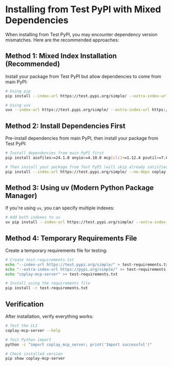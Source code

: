 # Installing from Test PyPI with Mixed Dependencies

When installing from Test PyPI, you may encounter dependency version mismatches. Here are the recommended approaches:

## Method 1: Mixed Index Installation (Recommended)

Install your package from Test PyPI but allow dependencies to come from main PyPI:

```bash
# Using pip
pip install --index-url https://test.pypi.org/simple/ --extra-index-url https://pypi.org/simple/ coplay-mcp-server

# Using uvx
uvx --index-url https://test.pypi.org/simple/ --extra-index-url https://pypi.org/simple/ coplay-mcp-server
```

## Method 2: Install Dependencies First

Pre-install dependencies from main PyPI, then install your package from Test PyPI:

```bash
# Install dependencies from main PyPI first
pip install aiofiles>=24.1.0 anyio>=4.10.0 mcp[cli]>=1.12.4 psutil>=7.0.0 pydantic>=2.11.7 watchdog>=6.0.0

# Then install your package from Test PyPI (will skip already satisfied dependencies)
pip install --index-url https://test.pypi.org/simple/ --no-deps coplay-mcp-server
```

## Method 3: Using uv (Modern Python Package Manager)

If you're using `uv`, you can specify multiple indexes:

```bash
# Add both indexes to uv
uv pip install --index-url https://test.pypi.org/simple/ --extra-index-url https://pypi.org/simple/ coplay-mcp-server
```

## Method 4: Temporary Requirements File

Create a temporary requirements file for testing:

```bash
# Create test-requirements.txt
echo "--index-url https://test.pypi.org/simple/" > test-requirements.txt
echo "--extra-index-url https://pypi.org/simple/" >> test-requirements.txt
echo "coplay-mcp-server" >> test-requirements.txt

# Install using the requirements file
pip install -r test-requirements.txt
```

## Verification

After installation, verify everything works:

```bash
# Test the CLI
coplay-mcp-server --help

# Test Python import
python -c "import coplay_mcp_server; print('Import successful')"

# Check installed version
pip show coplay-mcp-server
